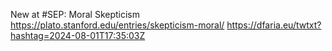 New at #SEP: Moral Skepticism https://plato.stanford.edu/entries/skepticism-moral/ https://dfaria.eu/twtxt?hashtag=2024-08-01T17:35:03Z